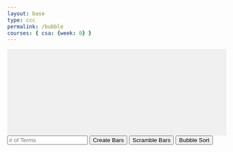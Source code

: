 ```yaml
---
layout: base
type: ccc
permalink: /bubble
courses: { csa: {week: 0} }
---
```


<!-- Add title back if you want it back in header -->
<div id="contain" class="sort-container"></div>
<input id="terms" type="number" placeholder="# of Terms">
<button onclick="createBars()">Create Bars</button>
<button onclick="scramble()">Scramble Bars</button>
<button onclick="bubbleSort()">Bubble Sort</button>
<h1 id="timerTEXT"></h1>

<style>
    .sort-container {
        display: flex;
        justify-content: center;
        align-items: flex-end;
        height: 200px;
        background-color: #f0f0f0;
    }
    .bar {
        width: 50px;
        background-color: #3498db;
        margin: 0 2px;
        transition: height 0.3s ease, background-color 0.3s ease;
    }
</style>

<script>
    let barsArray = [];

    function createArray() {
        if (barsArray == "") {
        let num = parseInt(document.getElementById("terms").value);
        let temp = [];
        let i = 1;
        while (i <= num) {
            temp.push(i);
            i++;
        }
        return temp;
        } else {
            return barsArray;
        }
    }

    function createBars() {
        const container = document.getElementById("contain");
        container.innerHTML = '';

        barsArray = createArray();

        for (let i = 0; i < barsArray.length; i++) {
            const bar = document.createElement('div');
            bar.className = 'bar';
            container.appendChild(bar);
        }

        setHeight();
    }

    // run the function a couple times
    let recursive = 0;

    function scramble() {
        const numTerms = barsArray.length;
        const randomIterations = Math.floor(Math.random() * numTerms) + 1;

        for (let i = 0; i < randomIterations; i++) {
            const randomIndex1 = Math.floor(Math.random() * numTerms);
            const randomIndex2 = Math.floor(Math.random() * numTerms);

            // Swap elements at randomIndex1 and randomIndex2
            const temp = barsArray[randomIndex1];
            barsArray[randomIndex1] = barsArray[randomIndex2];
            barsArray[randomIndex2] = temp;
        }
        createBars();
        
        if(recursive < 5) {
            recursive++;
            scramble();
        }
    }

    function setHeight() {
        const container = document.getElementById("contain");
        const bars = Array.from(container.children);

        bars.forEach((bar, index) => {
            const height = barsArray[index] * 10;
            bar.style.height = `${height}px`;
        });
    }

    function bubbleSort() {
        startTimeCounter();
        const container = document.getElementById("contain");
        const bars = Array.from(container.children);

        // Helper function to swap bars visually with a delay
        async function swapWithDelay(bar1, bar2) {
        return new Promise(resolve => {
            const tempHeight = bar1.style.height;
            
            // Change the background color of the bars being swapped to red
            bar1.style.backgroundColor = "#e74c3c"; // Red color
            bar2.style.backgroundColor = "#e74c3c"; // Red color

            setTimeout(() => {
                bar1.style.height = bar2.style.height;
                bar2.style.height = tempHeight;

                // Reset the background color after the swap
                bar1.style.backgroundColor = "#3498db"; // Original color
                bar2.style.backgroundColor = "#3498db"; // Original color

                resolve();
            }, 1250); // Adjust the delay time as needed
        });
    }


        async function performSort() {
            for (let i = 0; i < bars.length; i++) {
                for (let j = 0; j < bars.length - i - 1; j++) {
                    if (barsArray[j] > barsArray[j + 1]) {
                        // Swap elements in the array
                        const temp = barsArray[j];
                        barsArray[j] = barsArray[j + 1];
                        barsArray[j + 1] = temp;

                        // Swap bars visually with a delay
                        await swapWithDelay(bars[j], bars[j + 1]);
                    }
                }
            }
        }

        // Call the sorting function
        performSort();
    }

    var startTime = Math.floor(Date.now() / 1000); //Get the starting time (right now) in seconds

    function startTimeCounter() {
        var now = Math.floor(Date.now() / 1000); // get the time now
        var diff = now - startTime; // diff in seconds between now and start
        var m = Math.floor(diff / 60); // get minutes value (quotient of diff)
        var s = Math.floor(diff % 60); // get seconds value (remainder of diff)
        m = checkTime(m); // add a leading zero if it's single digit
        s = checkTime(s); // add a leading zero if it's single digit
        document.getElementById("timerTEXT").innerHTML = m + ":" + s; // update the element where the timer will appear
        var t = setTimeout(startTimeCounter, 500); // set a timeout to update the timer
    }

    function checkTime(i) {
        if (i < 10) {i = "0" + i};  // add zero in front of numbers < 10
        return i;
    }
</script>
